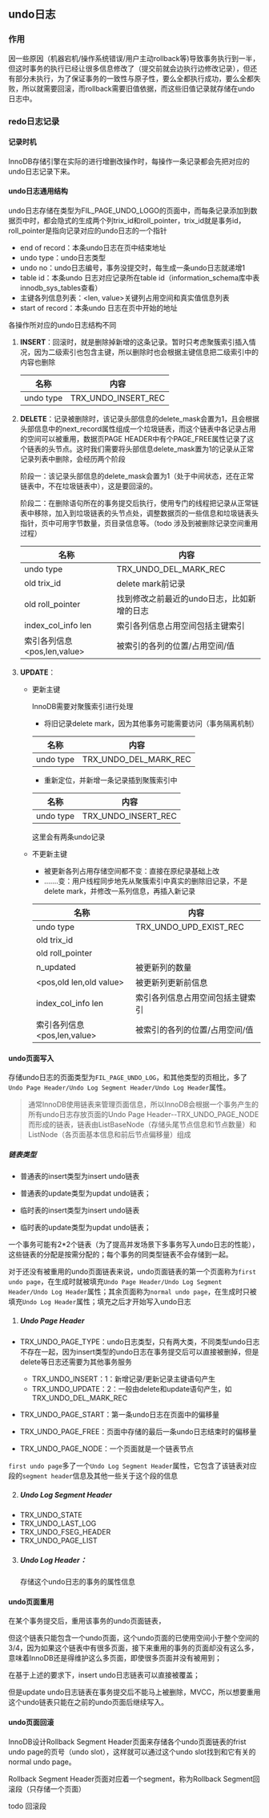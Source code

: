 ## undo日志

### 作用

因一些原因（机器宕机/操作系统错误/用户主动rollback等)导致事务执行到一半，但这时事务的执行已经让很多信息修改了（提交前就会边执行边修改记录），但还有部分未执行，为了保证事务的一致性与原子性，要么全都执行成功，要么全都失败，所以就需要回滚，而rollback需要旧值依据，而这些旧值记录就存储在undo日志中。

### redo日志记录

#### 记录时机

InnoDB存储引擎在实际的进行增删改操作时，每操作一条记录都会先把对应的undo日志记录下来。

#### undo日志通用结构

undo日志存储在类型为FIL_PAGE_UNDO_LOGO的页面中，而每条记录添加到数据页中时，都会隐式的生成两个列trix_id和roll_pointer，trix_id就是事务id，roll_pointer是指向记录对应的undo日志的一个指针

- end of record：本条undo日志在页中结束地址
- undo type：undo日志类型
- undo no：undo日志编号，事务没提交时，每生成一条undo日志就递增1
- table id：本条undo 日志对应记录所在table id（information_schema库中表innodb_sys_tables查看）
- 主键各列信息列表：<len, value>关键列占用空间和真实值信息列表
- start of record：本条undo 日志在页中开始的地址

各操作所对应的undo日志结构不同

1. **INSERT**：回滚时，就是删除掉新增的这条记录。暂时只考虑聚簇索引插入情况，因为二级索引也包含主键，所以删除时也会根据主键信息把二级索引中的内容也删除

   | 名称      | 内容                |
   | --------- | ------------------- |
   | undo type | TRX_UNDO_INSERT_REC |

2. **DELETE**：记录被删除时，该记录头部信息的delete_mask会置为1，且会根据头部信息中的next_record属性组成一个垃圾链表，而这个链表中各记录占用的空间可以被重用，数据页PAGE HEADER中有个PAGE_FREE属性记录了这个链表的头节点。这时我们需要将头部信息delete_mask置为1的记录从正常记录列表中删除，会经历两个阶段

   阶段一：该记录头部信息的delete_mask会置为1（处于中间状态，还在正常链表中，不在垃圾链表中），这是要回滚的。

   阶段二：在删除语句所在的事务提交后执行，使用专门的线程把记录从正常链表中移除，加入到垃圾链表的头节点处，调整数据页的一些信息和垃圾链表头指针，页中可用字节数量，页目录信息等。（todo 涉及到被删除记录空间重用过程）

   | 名称                        | 内容                                       |
   | --------------------------- | ------------------------------------------ |
   | undo type                   | TRX_UNDO_DEL_MARK_REC                      |
   | old trix_id                 | delete mark前记录                          |
   | old roll_pointer            | 找到修改之前最近的undo日志，比如新增的日志 |
   | index_col_info len          | 索引各列信息占用空间包括主键索引           |
   | 索引各列信息<pos,len,value> | 被索引的各列的位置/占用空间/值             |

3. **UPDATE**：

   - 更新主键

     InnoDB需要对聚簇索引进行处理

     - 将旧记录delete mark，因为其他事务可能需要访问（事务隔离机制）

     | 名称      | 内容                  |
     | --------- | --------------------- |
     | undo type | TRX_UNDO_DEL_MARK_REC |

     - 重新定位，并新增一条记录插到聚簇索引中

     | 名称      | 内容                |
     | --------- | ------------------- |
     | undo type | TRX_UNDO_INSERT_REC |

     这里会有两条undo记录

   - 不更新主键

     - 被更新各列占用存储空间都不变：直接在原纪录基础上改
     - .......变：用户线程同步地先从聚簇索引中真实的删除旧记录，不是delete mark，并修改一系列信息，再插入新记录

     | 名称                        | 内容                             |
     | --------------------------- | -------------------------------- |
     | undo type                   | TRX_UNDO_UPD_EXIST_REC           |
     | old trix_id                 |                                  |
     | old roll_pointer            |                                  |
     | n_updated                   | 被更新列的数量                   |
     | <pos,old len,old value>     | 被更新列更新前信息               |
     | index_col_info len          | 索引各列信息占用空间包括主键索引 |
     | 索引各列信息<pos,len,value> | 被索引的各列的位置/占用空间/值   |


#### undo页面写入

存储undo日志的页面类型为`FIL_PAGE_UNDO_LOG`，和其他类型的页相比，多了`Undo Page Header/Undo Log Segment Header/Undo Log Header`属性。

> 通常InnoDB使用链表来管理页面信息，所以InnoDB会根据一个事务产生的所有undo日志存放页面的Undo Page Header--TRX_UNDO_PAGE_NODE而形成的链表，链表由ListBaseNode（存储头尾节点信息和节点数量）和ListNode（各页面基本信息和前后节点偏移量）组成

##### 链表类型

- 普通表的insert类型为insert undo链表
- 普通表的update类型为updat undo链表；

- 临时表的insert类型为insert undo链表
- 临时表的update类型为updat undo链表；

一个事务可能有2*2个链表（为了提高并发场景下多事务写入undo日志的性能），这些链表的分配是按需分配的；每个事务的同类型链表不会存储到一起。

对于还没有被重用的undo页面链表来说，undo页面链表的第一个页面称为`first undo page`，在生成时就被填充`Undo Page Header/Undo Log Segment Header/Undo Log Header`属性；其余页面称为`normal undo page`，在生成时只被填充`Undo Log Header`属性；填充之后才开始写入undo日志

1. ##### Undo Page Header

- TRX_UNDO_PAGE_TYPE：undo日志类型，只有两大类，不同类型undo日志不存在一起，因为insert类型的undo日志在事务提交后可以直接被删掉，但是delete等日志还需要为其他事务服务
  - TRX_UNDO_INSERT：1：新增记录/更新记录主键语句产生
  - TRX_UNDO_UPDATE：2：一般由delete和update语句产生，如TRX_UNDO_DEL_MARK_REC

- TRX_UNDO_PAGE_START：第一条undo日志在页面中的偏移量
- TRX_UNDO_PAGE_FREE：页面中存储的最后一条undo日志结束时的偏移量
- TRX_UNDO_PAGE_NODE：一个页面就是一个链表节点

`first undo page`多了一个`Undo Log Segment Header`属性，它包含了该链表对应段的`segment header`信息及其他一些关于这个段的信息

2. ##### Undo Log Segment Header

- TRX_UNDO_STATE
- TRX_UNDO_LAST_LOG
- TRX_UNDO_FSEG_HEADER
- TRX_UNDO_PAGE_LIST

3. ##### Undo Log Header：

   存储这个undo日志的事务的属性信息



#### undo页面重用

在某个事务提交后，重用该事务的undo页面链表，

但这个链表只能包含一个undo页面，这个undo页面的已使用空间小于整个空间的3/4，因为如果这个链表中有很多页面，接下来重用的事务的页面却没有这么多，意味着InnoDB还是得维护这么多页面，即使很多页面并没有被用到；

在基于上述的要求下，insert undo日志链表可以直接被覆盖；

但是update undo日志链表在事务提交后不能马上被删除，MVCC，所以想要重用这个undo链表只能在之前的undo页面后继续写入。



#### undo页面回滚

InnoDB设计Rollback Segment Header页面来存储各个undo页面链表的frist undo page的页号（undo slot），这样就可以通过这个undo slot找到和它有关的normal undo page。

Rollback Segment Header页面对应着一个segment，称为Rollback Segment回滚段（只存储一个页面）

todo 回滚段









